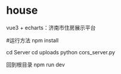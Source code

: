 # house
vue3 + echarts：济南市住房展示平台

#运行方法
npm install

cd Server
cd uploads
python cors_server.py

回到根目录
npm run dev
